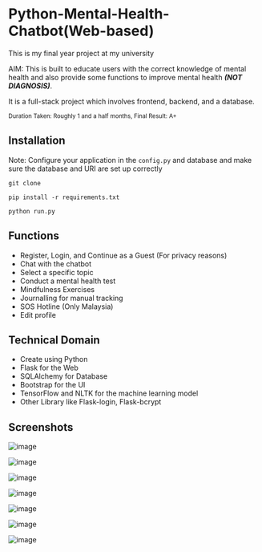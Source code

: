 # Python-Mental-Health-Chatbot(Web-based)

This is my final year project at my university

AIM: This is built to educate users with the correct knowledge of mental health and also provide some functions to improve mental health ***(NOT DIAGNOSIS)***.

It is a full-stack project which involves frontend, backend, and a database.

<sub>Duration Taken: Roughly 1 and a half months, Final Result: A+</sub>

## Installation

Note: Configure your application in the `config.py` and database and make sure the database and URI are set up correctly

```
git clone
```

```
pip install -r requirements.txt
```

```
python run.py
```

## Functions
- Register, Login, and Continue as a Guest (For privacy reasons)
- Chat with the chatbot
- Select a specific topic
- Conduct a mental health test
- Mindfulness Exercises
- Journalling for manual tracking
- SOS Hotline (Only Malaysia)
- Edit profile

## Technical Domain
- Create using Python
- Flask for the Web
- SQLAlchemy for Database
- Bootstrap for the UI
- TensorFlow and NLTK for the machine learning model
- Other Library like Flask-login, Flask-bcrypt

## Screenshots
![image](https://github.com/TheanYeeSin/Web-Based-Python-Mental-Health-Chatbot/assets/68727045/63239c57-86fd-4e19-a909-cfd86e101fce)

![image](https://github.com/TheanYeeSin/Web-Based-Python-Mental-Health-Chatbot/assets/68727045/d15f235a-ae37-4c4b-9245-640528e147d3)

![image](https://github.com/TheanYeeSin/Web-Based-Python-Mental-Health-Chatbot/assets/68727045/b9a479bb-a148-4fc2-8cda-0d8fd192d023)

![image](https://github.com/TheanYeeSin/Web-Based-Python-Mental-Health-Chatbot/assets/68727045/baf0f1b5-d4b2-479b-bb52-07cd055e00f9)

![image](https://github.com/TheanYeeSin/Web-Based-Python-Mental-Health-Chatbot/assets/68727045/06cb6f7f-a20c-4980-aa9e-b006d9ac7190)

![image](https://github.com/TheanYeeSin/Web-Based-Python-Mental-Health-Chatbot/assets/68727045/f0c138af-2b8f-4d35-b2a7-8c3b70102bea)

![image](https://github.com/TheanYeeSin/Web-Based-Python-Mental-Health-Chatbot/assets/68727045/556d6e84-f8f0-4480-ab06-d4523895486d)
